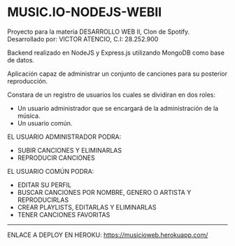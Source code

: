 # MUSIC.IO-NODEJS-WEBII

Proyecto para la materia DESARROLLO WEB II, Clon de Spotify. Desarrollado por: VICTOR ATENCIO, C.I: 28.252.900

Backend realizado en NodeJS y Express.js utilizando MongoDB como base de datos.

Aplicación capaz de administrar un conjunto de canciones para su posterior reproducción.


Constara de un registro de usuarios los cuales se dividiran en dos roles:
* Un usuario administrador que se encargará de la administración de la música.
* Un usuario común.

EL USUARIO ADMINISTRADOR PODRA:
* SUBIR CANCIONES Y ELIMINARLAS
* REPRODUCIR CANCIONES

EL USUARIO COMÚN PODRA:
* EDITAR SU PERFIL
* BUSCAR CANCIONES POR NOMBRE, GENERO O ARTISTA Y REPRODUCIRLAS
* CREAR PLAYLISTS, EDITARLAS Y ELIMINARLAS
* TENER CANCIONES FAVORITAS
--------------------------------------------------------------------------------------------------------------------------------------------------------------------------------
ENLACE A DEPLOY EN HEROKU: https://musicioweb.herokuapp.com/
